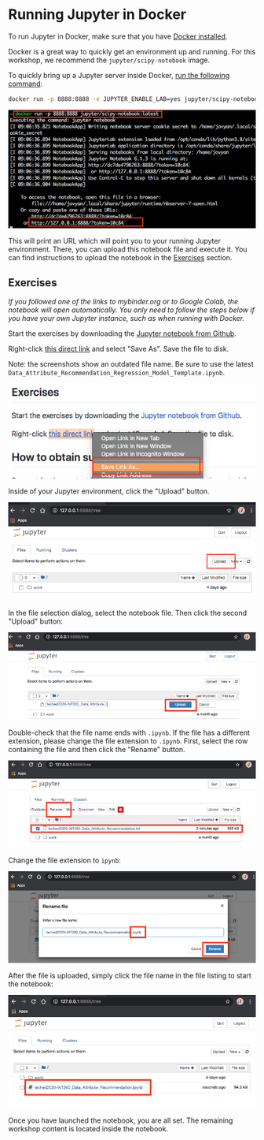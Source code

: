 # Running Jupyter in Docker

To run Jupyter in Docker, make sure that you have
[Docker installed](https://www.docker.com/get-started).

Docker is a great way to quickly get an environment up and running.
For this workshop, we recommend the `jupyter/scipy-notebook` image.

To quickly bring up a Jupyter server inside Docker,
[run the following command](https://jupyter-docker-stacks.readthedocs.io/en/latest/using/running.html):

```bash
docker run -p 8888:8888 -e JUPYTER_ENABLE_LAB=yes jupyter/scipy-notebook:latest
```

![docker run](../images/docker_run.png)

This will print an URL which will point you to your running Jupyter environment.
There, you can upload this notebook file and execute it. You can find instructions
to upload the notebook in the [Exercises](#exercises) section.

## Exercises

*If you followed one of the links to mybinder.org or to Google Colab, the notebook
will open automatically. You only need to follow the steps below if you have your
own Jupyter instance, such as when running with Docker.*

Start the exercises by downloading the
[Jupyter notebook from Github](https://github.com/SAP-samples/teched2021-INT360/blob/main/exercises/ex1/Data_Attribute_Recommendation_Regression_Model_Template.ipynb).

Right-click [this direct link](https://github.com/SAP-samples/teched2021-INT360/raw/main/exercises/ex1/Data_Attribute_Recommendation_Regression_Model_Template.ipynb)
and select "Save As". Save the file to disk.

Note: the screenshots show an outdated file name. Be sure to use the latest
`Data_Attribute_Recommendation_Regression_Model_Template.ipynb`.

![Screenshot Save As](../images/save_as.png)

Inside of your Jupyter environment, click the "Upload" button.

![Screenshot Upload 1](../images/upload-1.png)

In the file selection dialog, select the notebook file. Then click the second "Upload" button:

![Screenshot Upload 2](../images/upload-2.png)

Double-check that the file name ends with `.ipynb`. If the file has a different
extension, please change the file extension to `.ipynb`. First, select the row
containing the file and then click the "Rename" button.

![Screenshot Upload 3](../images/upload-3.png)

Change the file extension to `ipynb`:

![Screenshot Upload 4](../images/upload-4.png)

After the file is uploaded, simply click the file name in the file listing to start the
notebook:

![Screenshot Upload 5](../images/upload-5.png)

Once you have launched the notebook, you are all set.
The remaining workshop content is located inside the notebook.
